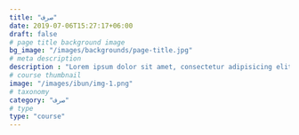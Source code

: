 ```yaml
---
title: "صرف"
date: 2019-07-06T15:27:17+06:00
draft: false
# page title background image
bg_image: "/images/backgrounds/page-title.jpg"
# meta description
description : "Lorem ipsum dolor sit amet, consectetur adipisicing elit, sed do eiusmod tempor incididunt ut labore. dolore magna aliqua. Ut enim ad minim veniam, quis nostrud."
# course thumbnail
image: "/images/ibun/img-1.png"
# taxonomy
category: "صرف"
# type
type: "course"
---
```



